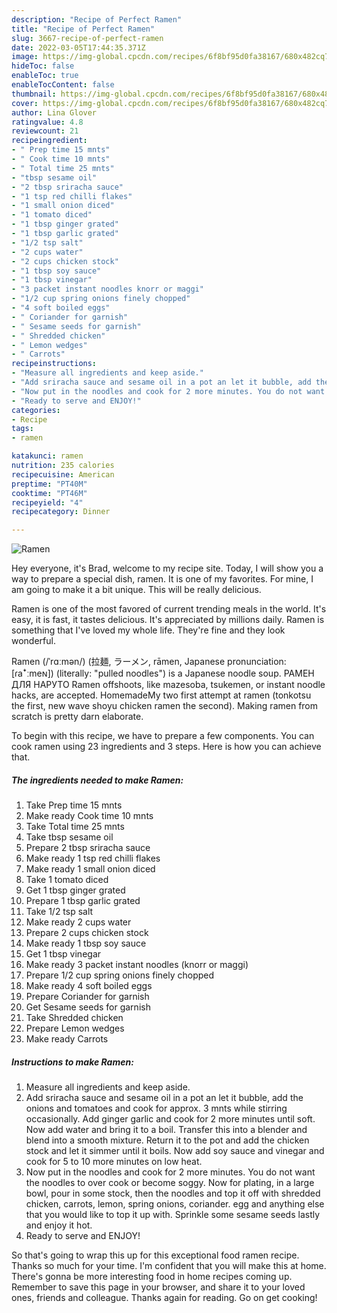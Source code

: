 ```yaml
---
description: "Recipe of Perfect Ramen"
title: "Recipe of Perfect Ramen"
slug: 3667-recipe-of-perfect-ramen
date: 2022-03-05T17:44:35.371Z
image: https://img-global.cpcdn.com/recipes/6f8bf95d0fa38167/680x482cq70/ramen-recipe-main-photo.jpg
hideToc: false
enableToc: true
enableTocContent: false
thumbnail: https://img-global.cpcdn.com/recipes/6f8bf95d0fa38167/680x482cq70/ramen-recipe-main-photo.jpg
cover: https://img-global.cpcdn.com/recipes/6f8bf95d0fa38167/680x482cq70/ramen-recipe-main-photo.jpg
author: Lina Glover
ratingvalue: 4.8
reviewcount: 21
recipeingredient:
- " Prep time 15 mnts"
- " Cook time 10 mnts"
- " Total time 25 mnts"
- "tbsp sesame oil"
- "2 tbsp sriracha sauce"
- "1 tsp red chilli flakes"
- "1 small onion diced"
- "1 tomato diced"
- "1 tbsp ginger grated"
- "1 tbsp garlic grated"
- "1/2 tsp salt"
- "2 cups water"
- "2 cups chicken stock"
- "1 tbsp soy sauce"
- "1 tbsp vinegar"
- "3 packet instant noodles knorr or maggi"
- "1/2 cup spring onions finely chopped"
- "4 soft boiled eggs"
- " Coriander for garnish"
- " Sesame seeds for garnish"
- " Shredded chicken"
- " Lemon wedges"
- " Carrots"
recipeinstructions:
- "Measure all ingredients and keep aside."
- "Add sriracha sauce and sesame oil in a pot an let it bubble, add the onions and tomatoes and cook for approx. 3 mnts while stirring occasionally. Add ginger garlic and cook for 2 more minutes until soft. Now add water and bring it to a boil. Transfer this into a blender and blend into a smooth mixture. Return it to the pot and add the chicken stock and let it simmer until it boils. Now add soy sauce and vinegar and cook for 5 to 10 more minutes on low heat."
- "Now put in the noodles and cook for 2 more minutes. You do not want the noodles to over cook or become soggy. Now for plating, in a large bowl, pour in some stock, then the noodles and top it off with shredded chicken, carrots, lemon, spring onions, coriander. egg and anything else that you would like to top it up with. Sprinkle some sesame seeds lastly and enjoy it hot."
- "Ready to serve and ENJOY!"
categories:
- Recipe
tags:
- ramen

katakunci: ramen 
nutrition: 235 calories
recipecuisine: American
preptime: "PT40M"
cooktime: "PT46M"
recipeyield: "4"
recipecategory: Dinner

---
```



![Ramen](https://img-global.cpcdn.com/recipes/6f8bf95d0fa38167/680x482cq70/ramen-recipe-main-photo.jpg)

Hey everyone, it's Brad, welcome to my recipe site. Today, I will show you a way to prepare a special dish, ramen. It is one of my favorites. For mine, I am going to make it a bit unique. This will be really delicious.

Ramen is one of the most favored of current trending meals in the world. It's easy, it is fast, it tastes delicious. It's appreciated by millions daily. Ramen is something that I've loved my whole life. They're fine and they look wonderful.

Ramen (/ˈrɑːmən/) (拉麺, ラーメン, rāmen, Japanese pronunciation: [ɾaꜜːmeɴ]) (literally: &#34;pulled noodles&#34;) is a Japanese noodle soup. РАМЕН ДЛЯ НАРУТО Ramen offshoots, like mazesoba, tsukemen, or instant noodle hacks, are accepted. HomemadeMy two first attempt at ramen (tonkotsu the first, new wave shoyu chicken ramen the second). Making ramen from scratch is pretty darn elaborate.


To begin with this recipe, we have to prepare a few components. You can cook ramen using 23 ingredients and 3 steps. Here is how you can achieve that.

<!--inarticleads1-->

##### The ingredients needed to make Ramen:

1. Take  Prep time 15 mnts
1. Make ready  Cook time 10 mnts
1. Take  Total time 25 mnts
1. Take tbsp sesame oil
1. Prepare 2 tbsp sriracha sauce
1. Make ready 1 tsp red chilli flakes
1. Make ready 1 small onion diced
1. Take 1 tomato diced
1. Get 1 tbsp ginger grated
1. Prepare 1 tbsp garlic grated
1. Take 1/2 tsp salt
1. Make ready 2 cups water
1. Prepare 2 cups chicken stock
1. Make ready 1 tbsp soy sauce
1. Get 1 tbsp vinegar
1. Make ready 3 packet instant noodles (knorr or maggi)
1. Prepare 1/2 cup spring onions finely chopped
1. Make ready 4 soft boiled eggs
1. Prepare  Coriander for garnish
1. Get  Sesame seeds for garnish
1. Take  Shredded chicken
1. Prepare  Lemon wedges
1. Make ready  Carrots




<!--inarticleads2-->

##### Instructions to make Ramen:

1. Measure all ingredients and keep aside.
1. Add sriracha sauce and sesame oil in a pot an let it bubble, add the onions and tomatoes and cook for approx. 3 mnts while stirring occasionally. Add ginger garlic and cook for 2 more minutes until soft. Now add water and bring it to a boil. Transfer this into a blender and blend into a smooth mixture. Return it to the pot and add the chicken stock and let it simmer until it boils. Now add soy sauce and vinegar and cook for 5 to 10 more minutes on low heat.
1. Now put in the noodles and cook for 2 more minutes. You do not want the noodles to over cook or become soggy. Now for plating, in a large bowl, pour in some stock, then the noodles and top it off with shredded chicken, carrots, lemon, spring onions, coriander. egg and anything else that you would like to top it up with. Sprinkle some sesame seeds lastly and enjoy it hot.
1. Ready to serve and ENJOY!



So that's going to wrap this up for this exceptional food ramen recipe. Thanks so much for your time. I'm confident that you will make this at home. There's gonna be more interesting food in home recipes coming up. Remember to save this page in your browser, and share it to your loved ones, friends and colleague. Thanks again for reading. Go on get cooking!
